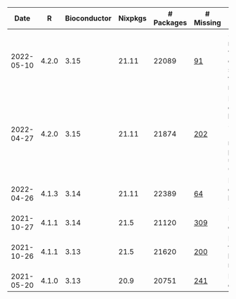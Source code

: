 | Date | R | Bioconductor | Nixpkgs | # Packages | # Missing | Comment |
| ---- | - | ------------ | ------- | ---------- | --------- | ------- |
2022-05-10 | 4.2.0 | 3.15 | 21.11| 22089 | [91](filtered_2022-05-10.md) | 3.15 was rereleased with many changes soon after the initial release
2022-04-27 | 4.2.0 | 3.15 | 21.11| 21874 | [202](filtered_2022-04-27.md) | Initial release of bioconductor 3.15 (missing many packages, use 2022-05-10)
2022-04-26 | 4.1.3 | 3.14 | 21.11| 22389 | [64](filtered_2022-04-26.md) | Final release of bioconductor 3.14
2021-10-27 | 4.1.1 | 3.14 | 21.5| 21120 | [309](filtered_2021-10-27.md) | Initial release date
2021-10-26 | 4.1.1 | 3.13 | 21.5| 21620 | [200](filtered_2021-10-26.md) | Final date of this bioconductor release
2021-05-20 | 4.1.0 | 3.13 | 20.9| 20751 | [241](filtered_2021-05-20.md) | Initial release date